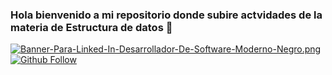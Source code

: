 ### Hola bienvenido a mi repositorio donde subire actvidades de la materia de Estructura de datos 👋
[![Banner-Para-Linked-In-Desarrollador-De-Software-Moderno-Negro.png](https://i.postimg.cc/rmL12y45/Banner-Para-Linked-In-Desarrollador-De-Software-Moderno-Negro.png)]([https://github.com/JoseLuisKoh])
[![Github Follow](https://img.shields.io/twitch/status/Eladerz1
)](https://github.com/JavieraAMartinez)


<!--
**JoseLuisKoh/JoseLuisKoh** is a ✨ _special_ ✨ repository because its `README.md` (this file) appears on your GitHub profile.

Here are some ideas to get you started:

- 🔭 I’m currently working on ...
- 🌱 I’m currently learning ...
- 👯 I’m looking to collaborate on ...
- 🤔 I’m looking for help with ...
- 💬 Ask me about ...
- 📫 How to reach me: ...
- 😄 Pronouns: ...
- ⚡ Fun fact: ...
-->
